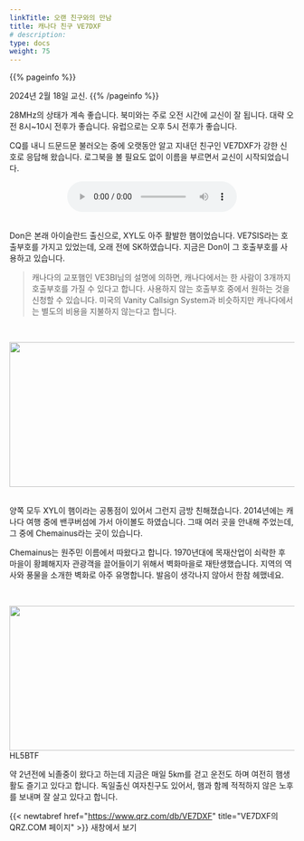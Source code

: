 ```yaml
---
linkTitle: 오랜 친구와의 만남
title: 캐나다 친구 VE7DXF
# description:
type: docs
weight: 75
---
```


{{% pageinfo %}}


2024년 2월 18일 교신.
{{% /pageinfo %}}

28MHz의 상태가 계속 좋습니다. 북미와는 주로 오전 시간에 교신이 잘 됩니다. 대략 오전 8시~10시 전후가 좋습니다. 유럽으로는 오후 5시 전후가 좋습니다.

CQ를 내니 드문드문 불러오는 중에 오랫동안 알고 지내던 친구인 VE7DXF가 강한 신호로 응답해 왔습니다. 로그북을 볼 필요도 없이 이름을 부르면서 교신이 시작되었습니다.

<center><audio src="https://blog.kakaocdn.net/dn/M9fpM/btsFh7ryjfg/tkaB3Kil3skAoPIeZw7cR1/tfile.mp3" controls="controls"></audio></center><br>

Don은 본래 아이슬란드 출신으로, XYL도 아주 활발한 햄이었습니다. VE7SIS라는 호출부호를 가지고 있었는데, 오래 전에 SK하였습니다. 지금은 Don이 그 호출부호를 사용하고 있습니다.


> 캐나다의 교포햄인 VE3BI님의 설명에 의하면, 캐나다에서는 한 사람이 3개까지 호출부호를 가질 수 있다고 합니다. 사용하지 않는 호출부호 중에서 원하는 것을 신청할 수 있습니다. 미국의 Vanity Callsign System과 비슷하지만 캐나다에서는 별도의 비용을 지불하지 않는다고 합니다.

<br>

<img src="/recording/img/ve7dxf.JPG" style="width:850px;height:256"><br> 
<br>

양쪽 모두 XYL이 햄이라는 공통점이 있어서 그런지 금방 친해졌습니다. 2014년에는 캐나다 여행 중에 밴쿠버섬에 가서 아이볼도 하였습니다. 그때 여러 곳을 안내해 주었는데, 그 중에 Chemainus라는 곳이 있습니다.

Chemainus는 원주민 이름에서 따왔다고 합니다. 1970년대에 목재산업이 쇠락한 후 마을이 황폐해지자 관광객을 끌어들이기 위해서 벽화마을로 재탄생했습니다. 지역의 역사와 풍물을 소개한 벽화로 아주 유명합니다. 발음이 생각나지 않아서 한참 헤맸네요.

<br>

<img src="/recording/img/chemainus.JPG" style="width:850px;height:256"><br>
HL5BTF
<br>


약 2년전에 뇌졸중이 왔다고 하는데 지금은 매일 5km를 걷고 운전도 하며 여전히 햄생활도 즐기고 있다고 합니다. 독일출신 여자친구도 있어서, 햄과 함께 적적하지 않은 노후를 보내며 잘 살고 있다고 합니다.

{{< newtabref href="https://www.qrz.com/db/VE7DXF" title="VE7DXF의 QRZ.COM 페이지" >}} 새창에서 보기
<br><br>





